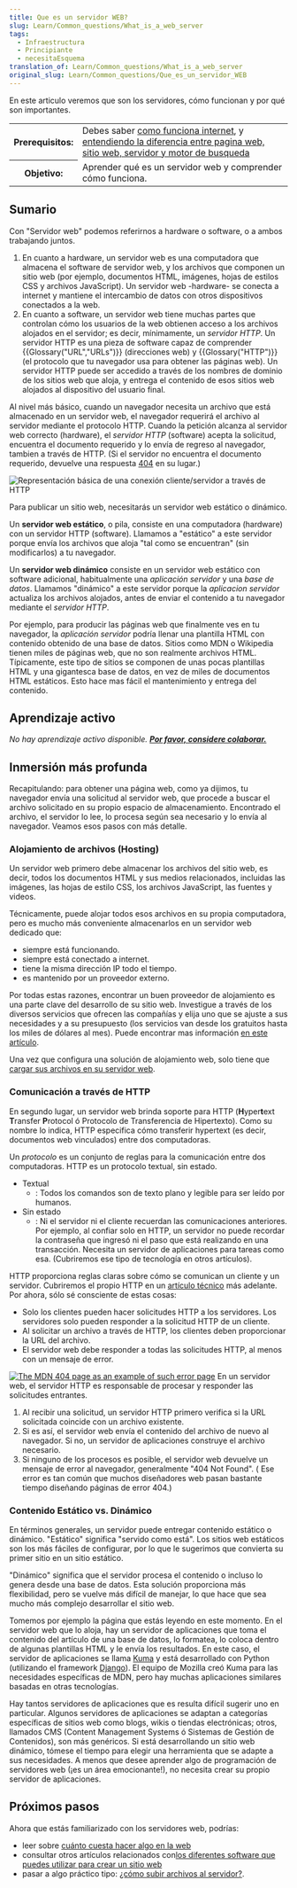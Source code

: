 ```yaml
---
title: Que es un servidor WEB?
slug: Learn/Common_questions/What_is_a_web_server
tags:
  - Infraestructura
  - Principiante
  - necesitaEsquema
translation_of: Learn/Common_questions/What_is_a_web_server
original_slug: Learn/Common_questions/Que_es_un_servidor_WEB
---
```


En este articulo veremos que son los servidores, cómo funcionan y por qué son importantes.

<table>
  <tbody>
    <tr>
      <th scope="row">Prerequisitos:</th>
      <td>
        Debes saber
        <a href="/en-US/docs/Learn/How_the_Internet_works"
          >como funciona internet</a
        >, y
        <a href="/en-US/docs/Learn/page_vs_site_vs_server_vs_search_engine"
          >entendiendo la diferencia entre pagina web, sitio web, servidor y
          motor de busqueda</a
        >
      </td>
    </tr>
    <tr>
      <th scope="row">Objetivo:</th>
      <td>Aprender qué es un servidor web y comprender cómo funciona.</td>
    </tr>
  </tbody>
</table>

## Sumario

Con "Servidor web" podemos referirnos a hardware o software, o a ambos trabajando juntos.

1. En cuanto a hardware, un servidor web es una computadora que almacena el software de servidor web, y los archivos que componen un sitio web (por ejemplo, documentos HTML, imágenes, hojas de estilos CSS y archivos JavaScript). Un servidor web -hardware- se conecta a internet y mantiene el intercambio de datos con otros dispositivos conectados a la web.
2. En cuanto a software, un servidor web tiene muchas partes que controlan cómo los usuarios de la web obtienen acceso a los archivos alojados en el servidor; es decir, mínimamente, un _servidor HTTP_. Un servidor HTTP es una pieza de software capaz de comprender {{Glossary("URL","URLs")}} (direcciones web) y {{Glossary("HTTP")}} (el protocolo que tu navegador usa para obtener las páginas web). Un servidor HTTP puede ser accedido a través de los nombres de dominio de los sitios web que aloja, y entrega el contenido de esos sitios web alojados al dispositivo del usuario final.

Al nivel más básico, cuando un navegador necesita un archivo que está almacenado en un servidor web, el navegador requerirá el archivo al servidor mediante el protocolo HTTP. Cuando la petición alcanza al servidor web correcto (hardware), el _servidor HTTP_ (software) acepta la solicitud, encuentra el documento requerido y lo envía de regreso al navegador, tambien a través de HTTP. (Si el servidor no encuentra el documento requerido, devuelve una respuesta [404](/es/docs/Web/HTTP/Status/404) en su lugar.)

![Representación básica de una conexión cliente/servidor a través de HTTP](https://mdn.mozillademos.org/files/8659/web-server.svg)

Para publicar un sitio web, necesitarás un servidor web estático o dinámico.

Un **servidor web estático**, o pila, consiste en una computadora (hardware) con un servidor HTTP (software). Llamamos a "estático" a este servidor porque envía los archivos que aloja "tal como se encuentran" (sin modificarlos) a tu navegador.

Un **servidor web dinámico** consiste en un servidor web estático con software adicional, habitualmente una _aplicación servidor_ y una _base de datos_. Llamamos "dinámico" a este servidor porque la _aplicacion servidor_ actualiza los archivos alojados, antes de enviar el contenido a tu navegador mediante el _servidor HTTP_.

Por ejemplo, para producir las páginas web que finalmente ves en tu navegador, la _aplicación servidor_ podría llenar una plantilla HTML con contenido obtenido de una base de datos. Sitios como MDN o Wikipedia tienen miles de páginas web, que no son realmente archivos HTML. Típicamente, este tipo de sitios se componen de unas pocas plantillas HTML y una gigantesca base de datos, en vez de miles de documentos HTML estáticos. Esto hace mas fácil el mantenimiento y entrega del contenido.

## Aprendizaje activo

_No hay aprendizaje activo disponible. [**Por favor, considere colaborar.**](/es/docs/MDN/Getting_started)_

## Inmersión más profunda

Recapitulando: para obtener una página web, como ya dijimos, tu navegador envía una solicitud al servidor web, que procede a buscar el archivo solicitado en su propio espacio de almacenamiento. Encontrado el archivo, el servidor lo lee, lo procesa según sea necesario y lo envía al navegador. Veamos esos pasos con más detalle.

### Alojamiento de archivos (Hosting)

Un servidor web primero debe almacenar los archivos del sitio web, es decir, todos los documentos HTML y sus medios relacionados, incluidas las imágenes, las hojas de estilo CSS, los archivos JavaScript, las fuentes y videos.

Técnicamente, puede alojar todos esos archivos en su propia computadora, pero es mucho más conveniente almacenarlos en un servidor web dedicado que:

- siempre está funcionando.
- siempre está conectado a internet.
- tiene la misma dirección IP todo el tiempo.
- es mantenido por un proveedor externo.

Por todas estas razones, encontrar un buen proveedor de alojamiento es una parte clave del desarrollo de su sitio web. Investigue a través de los diversos servicios que ofrecen las compañías y elija uno que se ajuste a sus necesidades y a su presupuesto (los servicios van desde los gratuitos hasta los miles de dólares al mes). Puede encontrar mas información [en este artículo](/en-US/Learn/How_much_does_it_cost#Hosting).

Una vez que configura una solución de alojamiento web, solo tiene que [cargar sus archivos en su servidor web](/es/docs/Learn/Upload_files_to_a_web_server).

### Comunicación a través de HTTP

En segundo lugar, un servidor web brinda soporte para HTTP (**H**yper**t**ext **T**ransfer **P**rotocol ó Protocolo de Transferencia de Hipertexto). Como su nombre lo indica, HTTP especifica cómo transferir hypertext (es decir, documentos web vinculados) entre dos computadoras.

Un _protocolo_ es un conjunto de reglas para la comunicación entre dos computadoras. HTTP es un protocolo textual, sin estado.

- Textual
  - : Todos los comandos son de texto plano y legible para ser leído por humanos.
- Sin estado
  - : Ni el servidor ni el cliente recuerdan las comunicaciones anteriores. Por ejemplo, al confiar solo en HTTP, un servidor no puede recordar la contraseña que ingresó ni el paso que está realizando en una transacción. Necesita un servidor de aplicaciones para tareas como esa. (Cubriremos ese tipo de tecnología en otros artículos).

HTTP proporciona reglas claras sobre cómo se comunican un cliente y un servidor. Cubriremos el propio HTTP en un [artículo técnico](/en-US/docs/Web/HTTP) más adelante. Por ahora, sólo sé consciente de estas cosas:

- Solo los clientes pueden hacer solicitudes HTTP a los servidores. Los servidores solo pueden responder a la solicitud HTTP de un cliente.
- Al solicitar un archivo a través de HTTP, los clientes deben proporcionar la URL del archivo.
- El servidor web debe responder a todas las solicitudes HTTP, al menos con un mensaje de error.

[![The MDN 404 page as an example of such error page](https://mdn.mozillademos.org/files/8661/mdn-404.jpg)](/en-US/404) En un servidor web, el servidor HTTP es responsable de procesar y responder las solicitudes entrantes.

1. Al recibir una solicitud, un servidor HTTP primero verifica si la URL solicitada coincide con un archivo existente.
2. Si es así, el servidor web envía el contenido del archivo de nuevo al navegador. Si no, un servidor de aplicaciones construye el archivo necesario.
3. Si ninguno de los procesos es posible, el servidor web devuelve un mensaje de error al navegador, generalmente "404 Not Found". ( Ese error es tan común que muchos diseñadores web pasan bastante tiempo diseñando páginas de error 404.)

### Contenido Estático vs. Dinámico

En términos generales, un servidor puede entregar contenido estático o dinámico. "Estático" significa "servido como está". Los sitios web estáticos son los más fáciles de configurar, por lo que le sugerimos que convierta su primer sitio en un sitio estático.

"Dinámico" significa que el servidor procesa el contenido o incluso lo genera desde una base de datos. Esta solución proporciona más flexibilidad, pero se vuelve más difícil de manejar, lo que hace que sea mucho más complejo desarrollar el sitio web.

Tomemos por ejemplo la página que estás leyendo en este momento. En el servidor web que lo aloja, hay un servidor de aplicaciones que toma el contenido del artículo de una base de datos, lo formatea, lo coloca dentro de algunas plantillas HTML y le envía los resultados. En este caso, el servidor de aplicaciones se llama [Kuma](/es/docs/MDN/Kuma) y está desarrollado con Python (utilizando el framework [Django](https://www.djangoproject.com/)). El equipo de Mozilla creó Kuma para las necesidades específicas de MDN, pero hay muchas aplicaciones similares basadas en otras tecnologías.

Hay tantos servidores de aplicaciones que es resulta difícil sugerir uno en particular. Algunos servidores de aplicaciones se adaptan a categorías específicas de sitios web como blogs, wikis o tiendas electrónicas; otros, llamados CMS (Content Management Systems ó Sistemas de Gestión de Contenidos), son más genéricos. Si está desarrollando un sitio web dinámico, tómese el tiempo para elegir una herramienta que se adapte a sus necesidades. A menos que desee aprender algo de programación de servidores web (¡es un área emocionante!), no necesita crear su propio servidor de aplicaciones.

## Próximos pasos

Ahora que estás familiarizado con los servidores web, podrías:

- leer sobre [cuánto cuesta hacer algo en la web](/es/docs/Learn/How_much_does_it_cost)
- consultar otros artículos relacionados con[los diferentes software que puedes utilizar para crear un sitio web](/es/docs/Learn/What_software_do_I_need)
- pasar a algo práctico tipo: [¿cómo subir archivos al servidor?](/es/docs/Learn/Upload_files_to_a_web_server).
